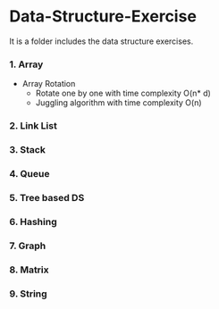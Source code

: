 # Data-Structure-Exercise
It is a folder includes the data structure exercises. 

### 1. Array
* Array Rotation
  * Rotate one by one with time complexity O(n* d)
  * Juggling algorithm with time complexity O(n)
### 2. Link List
### 3. Stack
### 4. Queue
### 5. Tree based DS
### 6. Hashing
### 7. Graph
### 8. Matrix
### 9. String
